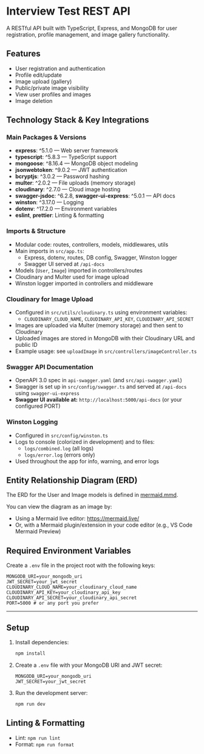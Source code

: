 # Interview Test REST API

A RESTful API built with TypeScript, Express, and MongoDB for user registration, profile management, and image gallery functionality.

## Features
- User registration and authentication
- Profile edit/update
- Image upload (gallery)
- Public/private image visibility
- View user profiles and images
- Image deletion

## Technology Stack & Key Integrations

### Main Packages & Versions
- **express**: ^5.1.0 — Web server framework
- **typescript**: ^5.8.3 — TypeScript support
- **mongoose**: ^8.16.4 — MongoDB object modeling
- **jsonwebtoken**: ^9.0.2 — JWT authentication
- **bcryptjs**: ^3.0.2 — Password hashing
- **multer**: ^2.0.2 — File uploads (memory storage)
- **cloudinary**: ^2.7.0 — Cloud image hosting
- **swagger-jsdoc**: ^6.2.8, **swagger-ui-express**: ^5.0.1 — API docs
- **winston**: ^3.17.0 — Logging
- **dotenv**: ^17.2.0 — Environment variables
- **eslint**, **prettier**: Linting & formatting

### Imports & Structure
- Modular code: routes, controllers, models, middlewares, utils
- Main imports in `src/app.ts`:
  - Express, dotenv, routes, DB config, Swagger, Winston logger
  - Swagger UI served at `/api-docs`
- Models (`User`, `Image`) imported in controllers/routes
- Cloudinary and Multer used for image upload
- Winston logger imported in controllers and middleware

### Cloudinary for Image Upload
- Configured in `src/utils/cloudinary.ts` using environment variables:
  - `CLOUDINARY_CLOUD_NAME`, `CLOUDINARY_API_KEY`, `CLOUDINARY_API_SECRET`
- Images are uploaded via Multer (memory storage) and then sent to Cloudinary
- Uploaded images are stored in MongoDB with their Cloudinary URL and public ID
- Example usage: see `uploadImage` in `src/controllers/imageController.ts`

### Swagger API Documentation
- OpenAPI 3.0 spec in `api-swagger.yaml` (and `src/api-swagger.yaml`)
- Swagger is set up in `src/config/swagger.ts` and served at `/api-docs` using `swagger-ui-express`
- **Swagger UI available at:** `http://localhost:5000/api-docs` (or your configured PORT)

### Winston Logging
- Configured in `src/config/winston.ts`
- Logs to console (colorized in development) and to files:
  - `logs/combined.log` (all logs)
  - `logs/error.log` (errors only)
- Used throughout the app for info, warning, and error logs

## Entity Relationship Diagram (ERD)

The ERD for the User and Image models is defined in [mermaid.mmd](./mermaid.mmd).

You can view the diagram as an image by:
- Using a Mermaid live editor: https://mermaid.live/
- Or, with a Mermaid plugin/extension in your code editor (e.g., VS Code Mermaid Preview)

## Required Environment Variables

Create a `.env` file in the project root with the following keys:

```
MONGODB_URI=your_mongodb_uri
JWT_SECRET=your_jwt_secret
CLOUDINARY_CLOUD_NAME=your_cloudinary_cloud_name
CLOUDINARY_API_KEY=your_cloudinary_api_key
CLOUDINARY_API_SECRET=your_cloudinary_api_secret
PORT=5000 # or any port you prefer
```

---

## Setup
1. Install dependencies:
   ```bash
   npm install
   ```
2. Create a `.env` file with your MongoDB URI and JWT secret:
   ```env
   MONGODB_URI=your_mongodb_uri
   JWT_SECRET=your_jwt_secret
   ```
3. Run the development server:
   ```bash
   npm run dev
   ```

## Linting & Formatting
- Lint: `npm run lint`
- Format: `npm run format`
